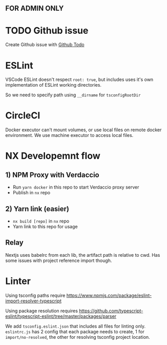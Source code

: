 ## FOR ADMIN ONLY

# TODO Github issue

Create Github issue with [Github Todo](https://github.com/jasonetco/todo)

# ESLint

VSCode ESLint doesn't respect `root: true`, but includes uses it's own implementation of ESLint working directories.

So we need to specify path using `__dirname` for `tsconfigRootDir`

# CircleCI

Docker executor can't mount volumes, or use local files on remote docker environment. We use machine executor to access local files.

# NX Developemnt flow

## 1) NPM Proxy with Verdaccio

- Run `yarn docker` in this repo to start Verdaccio proxy server
- Publish in `nx` repo

## 2) Yarn link (easier)

- `nx build [repo]` in `nx` repo
- Yarn link to this repo for usage

## Relay

Nextjs uses babelrc from each lib, the artifact path is relative to cwd. Has some issues with project reference import though.

# Linter

Using tsconfig paths require https://www.npmjs.com/package/eslint-import-resolver-typescript

Using package resolution requires https://github.com/typescript-eslint/typescript-eslint/tree/master/packages/parser

We add `tsconfig.eslint.json` that includes all files for linting only. `eslintrc.js` has 2 config that each package needs to create, 1 for `import/no-resolved`, the other for resolving tsconfig project location.

